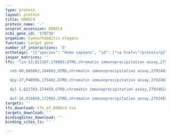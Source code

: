 ```yaml
---
type: protein
layout: protein
title: Q9N5C4
protein_name: '-'
uniprot_accession: Q9N5C4
ncbi_gene_id: '178730'
organism: Caenorhabditis elegans
function: target gene
number_of_interactions: '5'
orthologs: '[{"species": "Homo sapiens", "id": ["<a href=\"/protein/q3lxa3\">Q3LXA3</a>"]}, {"species": "Mus musculus", "id": ["<a href=\"/protein/q8vc30\">Q8VC30</a>"]}, {"species": "Rattus norvegicus", "id": ["<a href=\"/protein/q4klz6\">Q4KLZ6</a>"]}, {"species": "Danio rerio", "id": ["F1Q8Q6"]}, {"species": "Saccharomyces cerevisiae", "id": ["<a href=\"/protein/p43550\">P43550</a>", "<a href=\"/protein/p54838\">P54838</a>"]}]'
jaspar_matrices: ''
tfs: 'lin-13,Q11107,176083,GTRD,chromatin immunoprecipitation assay,27924024%5Buid%5D,No

  ceh-60,Q45EK2,184803,GTRD,chromatin immunoprecipitation assay,27924024%5Buid%5D,No

  dpy-27,P48996,175492,GTRD,chromatin immunoprecipitation assay,27924024%5Buid%5D,No

  dpl-1,Q22703,174458,GTRD,chromatin immunoprecipitation assay,27924024%5Buid%5D,No

  daf-16,O16850,172981,GTRD,chromatin immunoprecipitation assay,27924024%5Buid%5D,No'
targets: ''
tfs_download: tfs_of_Q9N5C4.tsv
targets_download: ''
bindingSites_download: ''
binding_sites_ls: ''

---
```

